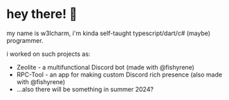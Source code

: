 # hey there! 👋

my name is w3lcharm, i'm kinda self-taught typescript/dart/c# (maybe) programmer.

i worked on such projects as:
- Zeolite - a multifunctional Discord bot (made with @fishyrene)
- RPC-Tool - an app for making custom Discord rich presence (also made with @fishyrene)
- ...also there will be something in summer 2024?
